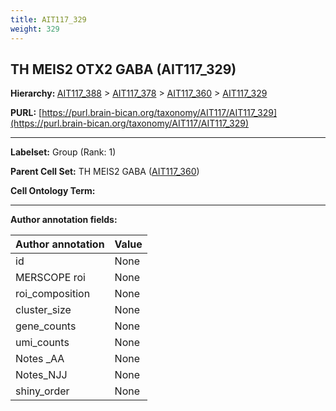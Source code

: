 ```yaml
---
title: AIT117_329
weight: 329
---
```

## TH MEIS2 OTX2 GABA (AIT117_329)
<b>Hierarchy: </b>
[AIT117_388](../AIT117_388) >
[AIT117_378](../AIT117_378) >
[AIT117_360](../AIT117_360) >
[AIT117_329](../AIT117_329)

**PURL:** [https://purl.brain-bican.org/taxonomy/AIT117/AIT117_329](https://purl.brain-bican.org/taxonomy/AIT117/AIT117_329)

---


**Labelset:** Group (Rank: 1)

**Parent Cell Set:** TH MEIS2 GABA ([AIT117_360](../AIT117_360))



**Cell Ontology Term:** 

[MARKER GENES.]: #


---

[TRANSFERRED ANNOTATIONS.]: #


[AUTHOR ANNOTATION FIELDS.]: #


**Author annotation fields:**

| Author annotation | Value |
|-------------------|-------|
|id|None|
|MERSCOPE roi|None|
|roi_composition|None|
|cluster_size|None|
|gene_counts|None|
|umi_counts|None|
|Notes _AA|None|
|Notes_NJJ|None|
|shiny_order|None|
